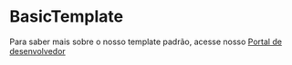 # BasicTemplate

Para saber mais sobre o nosso template padrão, acesse nosso [Portal de desenvolvedor](https://developers.vnda.com.br/docs/template-basico)
